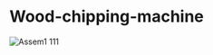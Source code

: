 ﻿# Wood-chipping-machine
![Assem1 111](https://user-images.githubusercontent.com/118013461/213875496-74da2dad-62d9-4f92-8224-966ab52f0db9.JPG)
